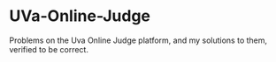 # UVa-Online-Judge
Problems on the Uva Online Judge platform, and my solutions to them, verified to be correct.
